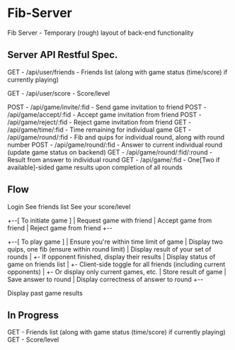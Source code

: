 # Fib-Server
Fib Server - Temporary (rough) layout of back-end functionality

Server API Restful Spec.
---------------------------
GET - /api/user/friends - Friends list (along with game status (time/score) if currently playing)

GET - /api/user/score - Score/level

POST - /api/game/invite/:fid - Send game invitation to friend
POST - /api/game/accept/:fid - Accept game invitation from friend
POST - /api/game/reject/:fid - Reject game invitation from friend
GET - /api/game/time/:fid - Time remaining for individual game
GET - /api/game/round/:fid - Fib and quips for individual round, along with round number
POST - /api/game/round/:fid - Answer to current individual round (update game status on backend)
GET - /api/game/round/:fid/:round - Result from answer to individual round
GET - /api/game/:fid - One[Two if available]-sided game results upon completion of all rounds

Flow
---------------------------
Login
See friends list
See your score/level

+--[ To initiate game ]
| Request game with friend
| Accept game from friend
| Reject game from friend
+--

+--[ To play game ]
| Ensure you're within time limit of game
| Display two quips, one fib (ensure within round limit)
| Display result of your set of rounds
|  +- If opponent finished, display their results
| Display status of game on friends list
|  +- Client-side toggle for all friends (including current opponents)
|  +- Or display only current games, etc.
| Store result of game
| Save answer to round
| Display correctness of answer to round
+--

Display past game results

In Progress
---------------------------
GET - Friends list (along with game status (time/score) if currently playing)
GET - Score/level
